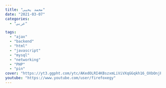 ```yaml
---
title: "محمد يحيى"
date: "2021-03-07"
categories:
  - "عربي"

tags:
  - "ajax"
  - "backend"
  - "html"
  - "javascript"
  - "mysql"
  - "networking"
  - "PHP"
  - "pin"
cover: "https://yt3.ggpht.com/ytc/AKedOLRI4KBszxmLiViVXqGGqkh16_OXbOnjPsPiHmI2=s88-c-k-c0x00ffffff-no-rj"
youtube: "https://www.youtube.com/user/firefoxegy"
---
```

